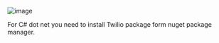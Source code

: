 ![image](https://github.com/arhammdh/Two-way-authentication-using-Twilio/assets/154868575/7cf9d4b4-fa08-47a0-8890-91cec4ee3032)

For C# dot net you need to install Twilio package form nuget package manager.
